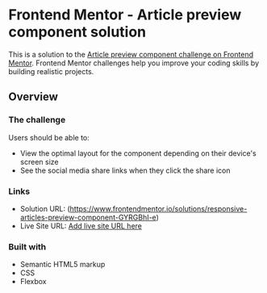 # Frontend Mentor - Article preview component solution

This is a solution to the [Article preview component challenge on Frontend Mentor](https://www.frontendmentor.io/challenges/article-preview-component-dYBN_pYFT). Frontend Mentor challenges help you improve your coding skills by building realistic projects. 


## Overview

### The challenge

Users should be able to:

- View the optimal layout for the component depending on their device's screen size
- See the social media share links when they click the share icon



### Links

- Solution URL: (https://www.frontendmentor.io/solutions/responsive-articles-preview-component-GYRGBhI-e)
- Live Site URL: [Add live site URL here](https://your-live-site-url.com)


### Built with

- Semantic HTML5 markup
- CSS 
- Flexbox
